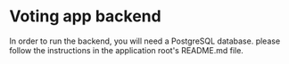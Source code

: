 # Voting app backend

In order to run the backend, you will need a PostgreSQL database. please follow the instructions in the application root's README.md file.